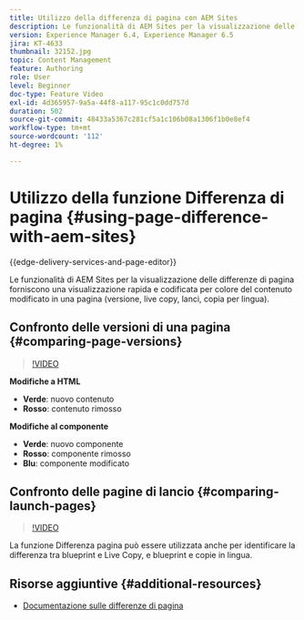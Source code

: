 ```yaml
---
title: Utilizzo della differenza di pagina con AEM Sites
description: Le funzionalità di AEM Sites per la visualizzazione delle differenze di pagina forniscono una visualizzazione rapida e codificata per colore del contenuto modificato in una pagina (versione, live copy, lanci, copia per lingua).
version: Experience Manager 6.4, Experience Manager 6.5
jira: KT-4633
thumbnail: 32152.jpg
topic: Content Management
feature: Authoring
role: User
level: Beginner
doc-type: Feature Video
exl-id: 4d365957-9a5a-44f8-a117-95c1c0dd757d
duration: 502
source-git-commit: 48433a5367c281cf5a1c106b08a1306f1b0e8ef4
workflow-type: tm+mt
source-wordcount: '112'
ht-degree: 1%

---
```


# Utilizzo della funzione Differenza di pagina {#using-page-difference-with-aem-sites}

{{edge-delivery-services-and-page-editor}}

Le funzionalità di AEM Sites per la visualizzazione delle differenze di pagina forniscono una visualizzazione rapida e codificata per colore del contenuto modificato in una pagina (versione, live copy, lanci, copia per lingua).

## Confronto delle versioni di una pagina {#comparing-page-versions}

>[!VIDEO](https://video.tv.adobe.com/v/36802?quality=12&learn=on&captions=ita)

**Modifiche a HTML**

* **Verde**: nuovo contenuto
* **Rosso**: contenuto rimosso

**Modifiche al componente**

* **Verde**: nuovo componente
* **Rosso**: componente rimosso
* **Blu**: componente modificato

## Confronto delle pagine di lancio {#comparing-launch-pages}

>[!VIDEO](https://video.tv.adobe.com/v/17746?quality=12&learn=on)

La funzione Differenza pagina può essere utilizzata anche per identificare la differenza tra blueprint e Live Copy, e blueprint e copie in lingua.

## Risorse aggiuntive {#additional-resources}

* [Documentazione sulle differenze di pagina](https://experienceleague.adobe.com/docs/experience-manager-65/authoring/siteandpage/page-diff.html?lang=it)
